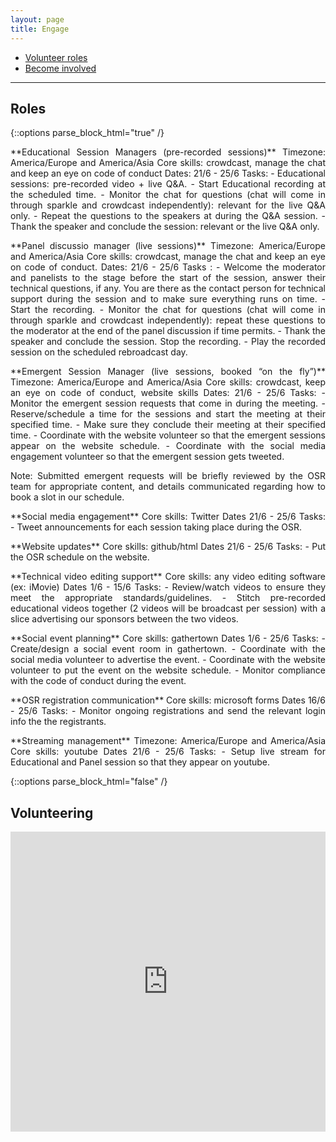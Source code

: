 ```yaml
---
layout: page
title: Engage
---
```


- [Volunteer roles](#Roles)
- [Become involved](#Volunteering)

---


## Roles
{::options parse_block_html="true" /}

<p align="justify">**Educational Session Managers (pre-recorded sessions)**  
  Timezone: America/Europe and America/Asia  
  Core skills: crowdcast, manage the chat and keep an eye on code of conduct  
  Dates: 21/6 - 25/6  
  Tasks:  
     - Educational sessions: pre-recorded video + live Q&A.  
     - Start Educational recording at the scheduled time.  
     - Monitor the chat for questions (chat will come in through sparkle and crowdcast independently): relevant for the live Q&A only.  
     - Repeat the questions to the speakers at during the Q&A session.  
     - Thank the speaker and conclude the session: relevant or the live Q&A only.
</p>
<p align="justify">
**Panel discussio manager (live sessions)**  
  Timezone: America/Europe and America/Asia  
  Core skills: crowdcast, manage the chat and keep an eye on code of conduct.  
  Dates: 21/6 - 25/6  
  Tasks :  
     - Welcome the moderator and panelists to the stage before the start of the session, answer their technical questions, if any. You are there as the contact person for technical support during the session and to make sure everything runs on time.  
     - Start the recording.  
     - Monitor the chat for questions (chat will come in through sparkle and crowdcast independently): repeat these questions to the moderator at the end of the panel discussion if time permits.  
     - Thank the speaker and conclude the session. Stop the recording.  
     - Play the recorded session on the scheduled rebroadcast day.
</p>
<p align="justify">
**Emergent Session Manager (live sessions, booked “on the fly”)**  
  Timezone: America/Europe and America/Asia  
  Core skills: crowdcast, keep an eye on code of conduct, website skills  
  Dates: 21/6 - 25/6  
  Tasks:  
    - Monitor the emergent session requests that come in during the meeting.  
    - Reserve/schedule a time for the sessions and start the meeting at their specified time.  
    - Make sure they conclude their meeting at their specified time.  
    - Coordinate with the website volunteer so that the emergent sessions appear on the website schedule.  
    - Coordinate with the social media engagement volunteer so that the emergent session gets tweeted.
</p>
<p align="justify">
Note: Submitted emergent requests will be briefly reviewed by the OSR team for appropriate content, and details communicated regarding how to book a slot in our schedule.
</p>
<p align="justify">
**Social media engagement**  
  Core skills: Twitter  
  Dates 21/6 - 25/6  
  Tasks:  
    - Tweet announcements for each session taking place during the OSR.
</p>
<p align="justify">
**Website updates**  
Core skills: github/html  
Dates 21/6 - 25/6  
Tasks:  
    - Put the OSR schedule on the website.
</p>
<p align="justify">
**Technical video editing support**  
  Core skills: any video editing software (ex: iMovie)  
  Dates 1/6 - 15/6  
  Tasks:  
    - Review/watch videos to ensure they meet the appropriate standards/guidelines.  
    - Stitch pre-recorded educational videos together (2 videos will be broadcast per session) with a slice advertising our sponsors between the two videos.
</p>
<p align="justify">
**Social event planning**  
  Core skills: gathertown  
  Dates 1/6 - 25/6  
  Tasks:  
    - Create/design a social event room in gathertown.  
    - Coordinate with the social media volunteer to advertise the event.  
    - Coordinate with the website volunteer to put the event on the website schedule.  
    - Monitor compliance with the code of conduct during the event.  
</p>
<p align="justify">
**OSR registration communication**  
  Core skills: microsoft forms  
  Dates 16/6 - 25/6  
  Tasks:  
    - Monitor ongoing registrations and send the relevant login info the the registrants.
</p>
<p align="justify">
**Streaming management**  
  Timezone: America/Europe and America/Asia  
  Core skills: youtube  
  Dates 21/6 - 25/6  
  Tasks:  
    - Setup live stream for Educational and Panel session so that they appear on youtube.
</p>
{::options parse_block_html="false" /}

<br>

## Volunteering
<iframe width="640px" height= "480px" src= "https://forms.office.com/Pages/ResponsePage.aspx?id=DQSIkWdsW0yxEjajBLZtrQAAAAAAAAAAAAMAAC9pqdJUNUhXUk5NNU1EUU42UllOUExWODRHU1g3SS4u&embed=true" frameborder= "0" marginwidth= "0" marginheight= "0" style= "border: none; max-width:100%; max-height:100vh" allowfullscreen webkitallowfullscreen mozallowfullscreen msallowfullscreen> </iframe>
